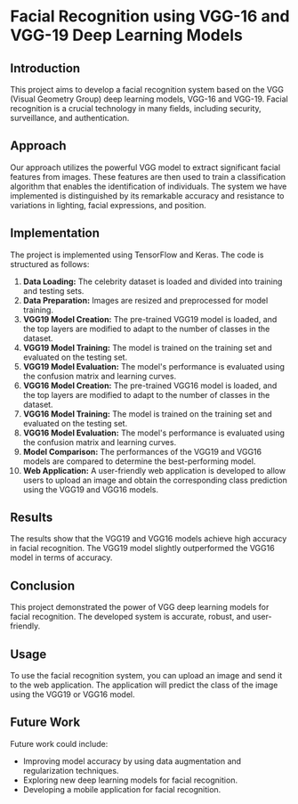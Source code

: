# Facial Recognition using VGG-16 and VGG-19 Deep Learning Models

## Introduction

This project aims to develop a facial recognition system based on the VGG (Visual Geometry Group) deep learning models, VGG-16 and VGG-19. Facial recognition is a crucial technology in many fields, including security, surveillance, and authentication.

## Approach

Our approach utilizes the powerful VGG model to extract significant facial features from images. These features are then used to train a classification algorithm that enables the identification of individuals. The system we have implemented is distinguished by its remarkable accuracy and resistance to variations in lighting, facial expressions, and position.

## Implementation

The project is implemented using TensorFlow and Keras. The code is structured as follows:

1. **Data Loading:** The celebrity dataset is loaded and divided into training and testing sets.
2. **Data Preparation:** Images are resized and preprocessed for model training.
3. **VGG19 Model Creation:** The pre-trained VGG19 model is loaded, and the top layers are modified to adapt to the number of classes in the dataset.
4. **VGG19 Model Training:** The model is trained on the training set and evaluated on the testing set.
5. **VGG19 Model Evaluation:** The model's performance is evaluated using the confusion matrix and learning curves.
6. **VGG16 Model Creation:** The pre-trained VGG16 model is loaded, and the top layers are modified to adapt to the number of classes in the dataset.
7. **VGG16 Model Training:** The model is trained on the training set and evaluated on the testing set.
8. **VGG16 Model Evaluation:** The model's performance is evaluated using the confusion matrix and learning curves.
9. **Model Comparison:** The performances of the VGG19 and VGG16 models are compared to determine the best-performing model.
10. **Web Application:** A user-friendly web application is developed to allow users to upload an image and obtain the corresponding class prediction using the VGG19 and VGG16 models.

## Results

The results show that the VGG19 and VGG16 models achieve high accuracy in facial recognition. The VGG19 model slightly outperformed the VGG16 model in terms of accuracy.

## Conclusion

This project demonstrated the power of VGG deep learning models for facial recognition. The developed system is accurate, robust, and user-friendly.

## Usage

To use the facial recognition system, you can upload an image and send it to the web application. The application will predict the class of the image using the VGG19 or VGG16 model.

## Future Work

Future work could include:

* Improving model accuracy by using data augmentation and regularization techniques.
* Exploring new deep learning models for facial recognition.
* Developing a mobile application for facial recognition.
